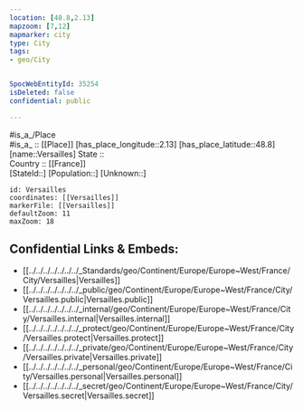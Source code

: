 ```yaml
---
location: [48.8,2.13] 
mapzoom: [7,12] 
mapmarker: city 
type: City
tags:
- geo/City


SpocWebEntityId: 35254
isDeleted: false
confidential: public

---
```

#is_a_/Place  
#is_a_ :: [[Place]] 
[has_place_longitude::2.13] 
[has_place_latitude::48.8] 
[name::Versailles] 
State ::  
Country :: [[France]]  
[StateId::] 
[Population::] 
[Unknown::] 


```leaflet
id: Versailles
coordinates: [[Versailles]] 
markerFile: [[Versailles]] 
defaultZoom: 11 
maxZoom: 18
```


## Confidential Links & Embeds: 
- [[../../../../../../../_Standards/geo/Continent/Europe/Europe~West/France/City/Versailles|Versailles]] 
- [[../../../../../../../_public/geo/Continent/Europe/Europe~West/France/City/Versailles.public|Versailles.public]] 
- [[../../../../../../../_internal/geo/Continent/Europe/Europe~West/France/City/Versailles.internal|Versailles.internal]] 
- [[../../../../../../../_protect/geo/Continent/Europe/Europe~West/France/City/Versailles.protect|Versailles.protect]] 
- [[../../../../../../../_private/geo/Continent/Europe/Europe~West/France/City/Versailles.private|Versailles.private]] 
- [[../../../../../../../_personal/geo/Continent/Europe/Europe~West/France/City/Versailles.personal|Versailles.personal]] 
- [[../../../../../../../_secret/geo/Continent/Europe/Europe~West/France/City/Versailles.secret|Versailles.secret]] 
